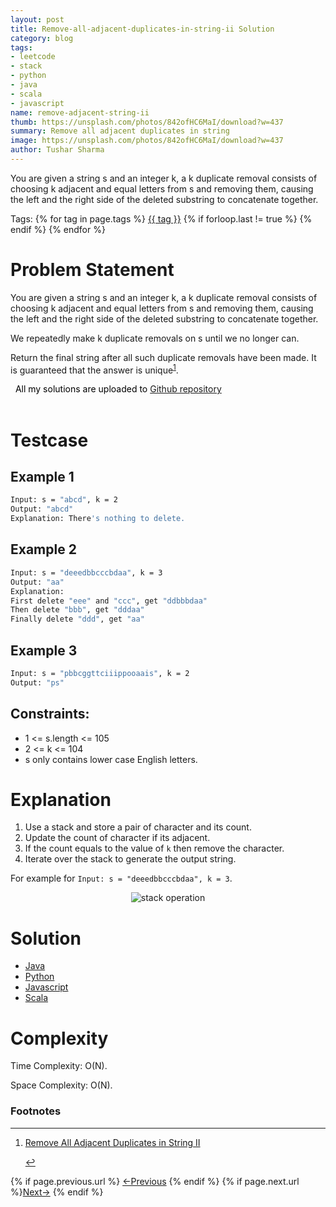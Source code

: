 ```yaml
---
layout: post
title: Remove-all-adjacent-duplicates-in-string-ii Solution
category: blog
tags:
- leetcode
- stack
- python 
- java
- scala
- javascript
name: remove-adjacent-string-ii
thumb: https://unsplash.com/photos/842ofHC6MaI/download?w=437
summary: Remove all adjacent duplicates in string
image: https://unsplash.com/photos/842ofHC6MaI/download?w=437
author: Tushar Sharma
---
```



You are given a string s and an integer k, a k duplicate removal consists of choosing k adjacent and equal letters from s and removing them, causing the left and the right side of the deleted substring to concatenate together.<!-- truncate_here -->

<p>Tags: {% for tag in page.tags %} <a class="mytag" href="/tag/{{ tag }}" title="View posts tagged with &quot;{{ tag }}&quot;">{{ tag }}</a>  {% if forloop.last != true %} {% endif %} {% endfor %} </p>

<link rel="stylesheet" href="{{ root_url }}/css/multipleTab.css"/>
<script src="{{ root_url }}/js/jquery.easytabs.min.js"></script>
<script src="{{ root_url }}/js/multipleTab.js"></script>
<link rel="stylesheet" href="{{ root_url }}/css/books.css" />

# Problem Statement 


You are given a string s and an integer k, a k duplicate removal consists of choosing k adjacent and equal letters from s and removing them, causing the left and the right side of the deleted substring to concatenate together.

We repeatedly make k duplicate removals on s until we no longer can.

Return the final string after all such duplicate removals have been made. It is guaranteed that the answer is unique<sup><a href='#fn:1' rel='footnote'>1</a></sup>.

<!-- disclaimer -->
<div class="cl disclaimer">
  <i class="icon-star"></i>
    <span style="color:black"> &nbsp;&nbsp;All my solutions are uploaded to <a href="https://github.com/tushar-sharma/prep-coding" target="_blank">Github repository</a>
</span> 
</div><br>

# Testcase

## Example 1

```bash
Input: s = "abcd", k = 2
Output: "abcd"
Explanation: There's nothing to delete.
```

## Example 2

```bash
Input: s = "deeedbbcccbdaa", k = 3
Output: "aa"
Explanation: 
First delete "eee" and "ccc", get "ddbbbdaa"
Then delete "bbb", get "dddaa"
Finally delete "ddd", get "aa"
```

## Example 3 

```bash
Input: s = "pbbcggttciiippooaais", k = 2
Output: "ps"
```

## Constraints:

* 1 <= s.length <= 105
* 2 <= k <= 104
* s only contains lower case English letters.

# Explanation

1. Use a stack and store a pair of character and its count. 
2. Update the count of character if its adjacent. 
3. If the count equals to the value of `k` then remove the character. 
4. Iterate over the stack to generate the output string.

For example for `Input: s = "deeedbbcccbdaa", k = 3`.

<p> 
<center>
<img src="https://i.imgur.com/iZHiqyl.gif" alt="stack operation">
</center>
</p>

# Solution


<div class="tab-container">
  <ul>
    <li class="tab Java1"><a href="#Java1">Java</a></li>
    <li class="tab Python1"><a href="#Python1">Python</a></li>
    <li class="tab Javascript1"><a href="#Javascript1">Javascript</a></li>
    <li class="tab Scala1"><a href="#Scala1">Scala</a></li>
  </ul>

   <div class="codeSample Java1" id="Java1">
      <script src="https://gist.github.com/tushar-sharma/00bbaae23770cf2b451ed26151951e82.js?file=RemoveDuplicates.java"></script>
   </div>

  <div class="codeSample Python1" id="Python1">
      <script src="https://gist.github.com/tushar-sharma/00bbaae23770cf2b451ed26151951e82.js?file=remove_duplicates.py"></script>
  </div>

  <div class="codeSample Javascript1" id="Javascript1">
      <script src="https://gist.github.com/tushar-sharma/00bbaae23770cf2b451ed26151951e82.js?file=removeDuplicates.js"></script>
  </div>

  <div class="codeSample Scala1" id="Scala1">
      <script src="https://gist.github.com/tushar-sharma/00bbaae23770cf2b451ed26151951e82.js?file=RemoveDuplicates.scala"></script>
  </div>
</div>

# Complexity

Time Complexity: O(N).
   
Space Complexity: O(N).

<div class='footnotes'><h3>Footnotes</h3><hr />
  <ol>
    <li id='fn:1'>
        <p><a href="https://leetcode.com/problems/remove-all-adjacent-duplicates-in-string-ii/" target="_blank">Remove All Adjacent Duplicates in String II</a></p>
         <a href='#fnref:1' rev='footnote'>&#8617;</a>
    </li>
  </ol>
</div>

<nav class="pagination clear" style="padding-bottom:20px;">
{% if page.previous.url %} <a class="prev-item" href="{{page.previous.url}}" title="Previous Post: {{page.previous.title}}">&larr;Previous</a>   {% endif %}  {% if page.next.url %}<a class="next-item" href="{{page.next.url}}" title="Next Post: {{page.next.title}}">Next&rarr;</a>         {% endif %}
</nav>